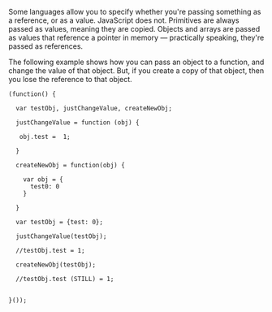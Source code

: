 Some languages allow you to specify whether you're passing something as a reference, or as a value. JavaScript does not. Primitives are always passed as values, meaning they are copied. Objects and arrays are passed as values that reference a pointer in memory — practically speaking, they're passed as references.

The following example shows how you can pass an object to a function, and change the value of that object. But, if you create a copy of that object, then you lose the reference to that object.

```
(function() {

  var testObj, justChangeValue, createNewObj;
  
  justChangeValue = function (obj) {
    
   obj.test =  1;
    
  }
  
  createNewObj = function(obj) {
    
    var obj = {
      test0: 0
    }
    
  }
  
  var testObj = {test: 0};

  justChangeValue(testObj);

  //testObj.test = 1;
  
  createNewObj(testObj);
  
  //testObj.test (STILL) = 1;

  
}());
```